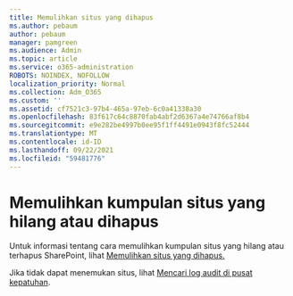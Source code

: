 ```yaml
---
title: Memulihkan situs yang dihapus
ms.author: pebaum
author: pebaum
manager: pamgreen
ms.audience: Admin
ms.topic: article
ms.service: o365-administration
ROBOTS: NOINDEX, NOFOLLOW
localization_priority: Normal
ms.collection: Adm_O365
ms.custom: ''
ms.assetid: cf7521c3-97b4-465a-97eb-6c0a41338a30
ms.openlocfilehash: 83f617c64c8870fab4abf2d6367a4e74766af8b4
ms.sourcegitcommit: e9e282be4997b0ee95f1ff4491e0943f8fc52444
ms.translationtype: MT
ms.contentlocale: id-ID
ms.lasthandoff: 09/22/2021
ms.locfileid: "59481776"
---
```

# <a name="recover-missing-or-deleted-site-collections"></a>Memulihkan kumpulan situs yang hilang atau dihapus

Untuk informasi tentang cara memulihkan kumpulan situs yang hilang atau terhapus SharePoint, lihat [Memulihkan situs yang dihapus.](https://docs.microsoft.com/sharepoint/restore-deleted-site-collection) 

Jika tidak dapat menemukan situs, lihat [Mencari log audit di pusat kepatuhan](https://docs.microsoft.com/microsoft-365/compliance/search-the-audit-log-in-security-and-compliance).


